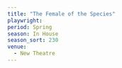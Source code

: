 ```yaml
---
title: "The Female of the Species"
playwright:
period: Spring
season: In House
season_sort: 230
venue:
  - New Theatre
---
```

